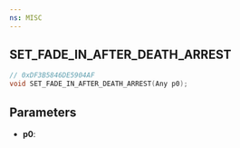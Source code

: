 ```yaml
---
ns: MISC
---
```

## SET_FADE_IN_AFTER_DEATH_ARREST

```c
// 0xDF3B5846DE5904AF
void SET_FADE_IN_AFTER_DEATH_ARREST(Any p0);
```

## Parameters
* **p0**:
